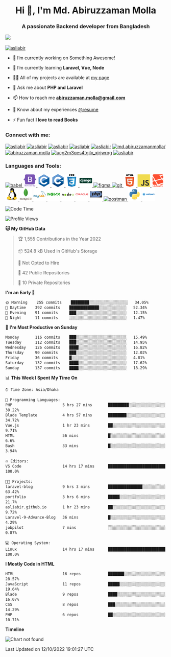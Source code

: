 <h1 align="center">Hi 👋, I'm Md. Abiruzzaman Molla</h1>
<h3 align="center">A passionate Backend developer from Bangladesh</h3>
<img src="https://komarev.com/ghpvc/?username=asliabir&color=green"/> <p align="left"> <a href="https://twitter.com/asliabir" target="blank"><img src="https://img.shields.io/twitter/follow/asliabir?logo=twitter&style=for-the-badge" alt="asliabir" /></a> </p>

- 🔭 I’m currently working on Something Awesome!

- 🌱 I’m currently learning **Laravel, Vue, Node**

- 👨‍💻 All of my projects are available at [my page](https://asliabir.github.io)

- 💬 Ask me about **PHP and Laravel**

- 📫 How to reach me **abiruzzaman.molla@gmail.com**

- 📄 Know about my experiences [@resume](https://cutt.ly/abirresume2522022)

- ⚡ Fun fact **I love to read Books**

<h3 align="left">Connect with me:</h3>
<p align="left">
<a href="https://codepen.io/asliabir" target="blank"><img align="center" src="https://raw.githubusercontent.com/rahuldkjain/github-profile-readme-generator/master/src/images/icons/Social/codepen.svg" alt="asliabir" height="30" width="40" /></a>
<a href="https://dev.to/asliabir" target="blank"><img align="center" src="https://raw.githubusercontent.com/rahuldkjain/github-profile-readme-generator/master/src/images/icons/Social/devto.svg" alt="asliabir" height="30" width="40" /></a>
<a href="https://twitter.com/asliabir" target="blank"><img align="center" src="https://raw.githubusercontent.com/rahuldkjain/github-profile-readme-generator/master/src/images/icons/Social/twitter.svg" alt="asliabir" height="30" width="40" /></a>
<a href="https://linkedin.com/in/asliabir" target="blank"><img align="center" src="https://raw.githubusercontent.com/rahuldkjain/github-profile-readme-generator/master/src/images/icons/Social/linked-in-alt.svg" alt="asliabir" height="30" width="40" /></a>
<a href="https://codesandbox.com/asliabir" target="blank"><img align="center" src="https://raw.githubusercontent.com/rahuldkjain/github-profile-readme-generator/master/src/images/icons/Social/codesandbox.svg" alt="asliabir" height="30" width="40" /></a>
<a href="https://fb.com/md.abiruzzamanmolla/" target="blank"><img align="center" src="https://raw.githubusercontent.com/rahuldkjain/github-profile-readme-generator/master/src/images/icons/Social/facebook.svg" alt="md.abiruzzamanmolla/" height="30" width="40" /></a>
<a href="https://instagram.com/abiruzzaman.molla" target="blank"><img align="center" src="https://raw.githubusercontent.com/rahuldkjain/github-profile-readme-generator/master/src/images/icons/Social/instagram.svg" alt="abiruzzaman.molla" height="30" width="40" /></a>
<a href="https://www.youtube.com/channel/UCG2M3Qes4tgIlV_XjrjWROg" target="blank"><img align="center" src="https://raw.githubusercontent.com/rahuldkjain/github-profile-readme-generator/master/src/images/icons/Social/youtube.svg" alt="ucg2m3qes4tgilv_xjrjwrog" height="30" width="40" /></a>
<a href="https://www.hackerrank.com/asliabir" target="blank"><img align="center" src="https://raw.githubusercontent.com/rahuldkjain/github-profile-readme-generator/master/src/images/icons/Social/hackerrank.svg" alt="asliabir" height="30" width="40" /></a>
</p>

<h3 align="left">Languages and Tools:</h3>
<p align="left"> <a href="https://babeljs.io/" target="_blank" rel="noreferrer"> <img src="https://www.vectorlogo.zone/logos/babeljs/babeljs-icon.svg" alt="babel" width="40" height="40"/> </a> <a href="https://getbootstrap.com" target="_blank" rel="noreferrer"> <img src="https://raw.githubusercontent.com/devicons/devicon/master/icons/bootstrap/bootstrap-plain-wordmark.svg" alt="bootstrap" width="40" height="40"/> </a> <a href="https://www.cprogramming.com/" target="_blank" rel="noreferrer"> <img src="https://raw.githubusercontent.com/devicons/devicon/master/icons/c/c-original.svg" alt="c" width="40" height="40"/> </a> <a href="https://www.w3schools.com/cpp/" target="_blank" rel="noreferrer"> <img src="https://raw.githubusercontent.com/devicons/devicon/master/icons/cplusplus/cplusplus-original.svg" alt="cplusplus" width="40" height="40"/> </a> <a href="https://www.w3schools.com/css/" target="_blank" rel="noreferrer"> <img src="https://raw.githubusercontent.com/devicons/devicon/master/icons/css3/css3-original-wordmark.svg" alt="css3" width="40" height="40"/> </a> <a href="https://www.djangoproject.com/" target="_blank" rel="noreferrer"> <img src="https://raw.githubusercontent.com/devicons/devicon/master/icons/django/django-original.svg" alt="django" width="40" height="40"/> </a> <a href="https://www.figma.com/" target="_blank" rel="noreferrer"> <img src="https://www.vectorlogo.zone/logos/figma/figma-icon.svg" alt="figma" width="40" height="40"/> </a> <a href="https://git-scm.com/" target="_blank" rel="noreferrer"> <img src="https://www.vectorlogo.zone/logos/git-scm/git-scm-icon.svg" alt="git" width="40" height="40"/> </a> <a href="https://www.w3.org/html/" target="_blank" rel="noreferrer"> <img src="https://raw.githubusercontent.com/devicons/devicon/master/icons/html5/html5-original-wordmark.svg" alt="html5" width="40" height="40"/> </a> <a href="https://developer.mozilla.org/en-US/docs/Web/JavaScript" target="_blank" rel="noreferrer"> <img src="https://raw.githubusercontent.com/devicons/devicon/master/icons/javascript/javascript-original.svg" alt="javascript" width="40" height="40"/> </a> <a href="https://laravel.com/" target="_blank" rel="noreferrer"> <img src="https://raw.githubusercontent.com/devicons/devicon/master/icons/laravel/laravel-plain-wordmark.svg" alt="laravel" width="40" height="40"/> </a> <a href="https://www.linux.org/" target="_blank" rel="noreferrer"> <img src="https://raw.githubusercontent.com/devicons/devicon/master/icons/linux/linux-original.svg" alt="linux" width="40" height="40"/> </a> <a href="https://www.mongodb.com/" target="_blank" rel="noreferrer"> <img src="https://raw.githubusercontent.com/devicons/devicon/master/icons/mongodb/mongodb-original-wordmark.svg" alt="mongodb" width="40" height="40"/> </a> <a href="https://www.mysql.com/" target="_blank" rel="noreferrer"> <img src="https://raw.githubusercontent.com/devicons/devicon/master/icons/mysql/mysql-original-wordmark.svg" alt="mysql" width="40" height="40"/> </a> <a href="https://www.nginx.com" target="_blank" rel="noreferrer"> <img src="https://raw.githubusercontent.com/devicons/devicon/master/icons/nginx/nginx-original.svg" alt="nginx" width="40" height="40"/> </a> <a href="https://nodejs.org" target="_blank" rel="noreferrer"> <img src="https://raw.githubusercontent.com/devicons/devicon/master/icons/nodejs/nodejs-original-wordmark.svg" alt="nodejs" width="40" height="40"/> </a> <a href="https://www.oracle.com/" target="_blank" rel="noreferrer"> <img src="https://raw.githubusercontent.com/devicons/devicon/master/icons/oracle/oracle-original.svg" alt="oracle" width="40" height="40"/> </a> <a href="https://www.php.net" target="_blank" rel="noreferrer"> <img src="https://raw.githubusercontent.com/devicons/devicon/master/icons/php/php-original.svg" alt="php" width="40" height="40"/> </a> <a href="https://postman.com" target="_blank" rel="noreferrer"> <img src="https://www.vectorlogo.zone/logos/getpostman/getpostman-icon.svg" alt="postman" width="40" height="40"/> </a> <a href="https://www.python.org" target="_blank" rel="noreferrer"> <img src="https://raw.githubusercontent.com/devicons/devicon/master/icons/python/python-original.svg" alt="python" width="40" height="40"/> </a> <a href="https://webpack.js.org" target="_blank" rel="noreferrer"> <img src="https://raw.githubusercontent.com/devicons/devicon/d00d0969292a6569d45b06d3f350f463a0107b0d/icons/webpack/webpack-original-wordmark.svg" alt="webpack" width="40" height="40"/> </a> </p>


<!--START_SECTION:waka-->
![Code Time](http://img.shields.io/badge/Code%20Time-1%2C649%20hrs%2032%20mins-blue)

![Profile Views](http://img.shields.io/badge/Profile%20Views-0-blue)

**🐱 My GitHub Data** 

> 🏆 1,555 Contributions in the Year 2022
 > 
> 📦 524.8 kB Used in GitHub's Storage 
 > 
> 🚫 Not Opted to Hire
 > 
> 📜 42 Public Repositories 
 > 
> 🔑 10 Private Repositories  
 > 
**I'm an Early 🐤** 

```text
🌞 Morning    255 commits    ████████░░░░░░░░░░░░░░░░░   34.05% 
🌆 Daytime    392 commits    █████████████░░░░░░░░░░░░   52.34% 
🌃 Evening    91 commits     ███░░░░░░░░░░░░░░░░░░░░░░   12.15% 
🌙 Night      11 commits     ░░░░░░░░░░░░░░░░░░░░░░░░░   1.47%

```
📅 **I'm Most Productive on Sunday** 

```text
Monday       116 commits    ███░░░░░░░░░░░░░░░░░░░░░░   15.49% 
Tuesday      112 commits    ███░░░░░░░░░░░░░░░░░░░░░░   14.95% 
Wednesday    126 commits    ████░░░░░░░░░░░░░░░░░░░░░   16.82% 
Thursday     90 commits     ███░░░░░░░░░░░░░░░░░░░░░░   12.02% 
Friday       36 commits     █░░░░░░░░░░░░░░░░░░░░░░░░   4.81% 
Saturday     132 commits    ████░░░░░░░░░░░░░░░░░░░░░   17.62% 
Sunday       137 commits    ████░░░░░░░░░░░░░░░░░░░░░   18.29%

```


📊 **This Week I Spent My Time On** 

```text
⌚︎ Time Zone: Asia/Dhaka

💬 Programming Languages: 
PHP                      5 hrs 27 mins       █████████░░░░░░░░░░░░░░░░   38.22% 
Blade Template           4 hrs 57 mins       ████████░░░░░░░░░░░░░░░░░   34.72% 
Vue.js                   1 hr 23 mins        ██░░░░░░░░░░░░░░░░░░░░░░░   9.71% 
HTML                     56 mins             █░░░░░░░░░░░░░░░░░░░░░░░░   6.6% 
Bash                     33 mins             █░░░░░░░░░░░░░░░░░░░░░░░░   3.94%

🔥 Editors: 
VS Code                  14 hrs 17 mins      █████████████████████████   100.0%

🐱‍💻 Projects: 
laravel-blog             9 hrs 3 mins        ███████████████░░░░░░░░░░   63.42% 
portfolio                3 hrs 6 mins        █████░░░░░░░░░░░░░░░░░░░░   21.7% 
asliabir.github.io       1 hr 23 mins        ██░░░░░░░░░░░░░░░░░░░░░░░   9.72% 
Laravel-9-Advance-Blog   36 mins             █░░░░░░░░░░░░░░░░░░░░░░░░   4.29% 
jobpilot                 7 mins              ░░░░░░░░░░░░░░░░░░░░░░░░░   0.87%

💻 Operating System: 
Linux                    14 hrs 17 mins      █████████████████████████   100.0%

```

**I Mostly Code in HTML** 

```text
HTML                     16 repos            ███████░░░░░░░░░░░░░░░░░░   28.57% 
JavaScript               11 repos            █████░░░░░░░░░░░░░░░░░░░░   19.64% 
Blade                    9 repos             ████░░░░░░░░░░░░░░░░░░░░░   16.07% 
CSS                      8 repos             ███░░░░░░░░░░░░░░░░░░░░░░   14.29% 
PHP                      6 repos             ██░░░░░░░░░░░░░░░░░░░░░░░   10.71%

```


**Timeline**

![Chart not found](https://raw.githubusercontent.com/asliabir/asliabir/master/charts/bar_graph.png) 


 Last Updated on 12/10/2022 19:01:27 UTC
<!--END_SECTION:waka-->
